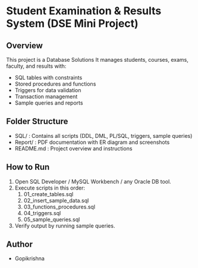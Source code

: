 # Student Examination & Results System (DSE Mini Project)

## Overview
This project is a Database Solutions 
It manages students, courses, exams, faculty, and results with:
- SQL tables with constraints
- Stored procedures and functions
- Triggers for data validation
- Transaction management
- Sample queries and reports

## Folder Structure
- SQL/ : Contains all scripts (DDL, DML, PL/SQL, triggers, sample queries)  
- Report/ : PDF documentation with ER diagram and screenshots  
- README.md : Project overview and instructions

## How to Run
1. Open SQL Developer / MySQL Workbench / any Oracle DB tool.
2. Execute scripts in this order:
   1. 01_create_tables.sql
   2. 02_insert_sample_data.sql
   3. 03_functions_procedures.sql
   4. 04_triggers.sql
   5. 05_sample_queries.sql
3. Verify output by running sample queries.

## Author
- Gopikrishna
